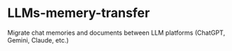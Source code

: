 # LLMs-memery-transfer
Migrate chat memories and documents between LLM platforms (ChatGPT, Gemini, Claude, etc.)
